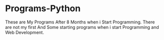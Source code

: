 # Programs-Python
These are My Programs After 8 Months when i Start Programming.
There are not my first And Some starting programs when i start Programming and Web Development.

